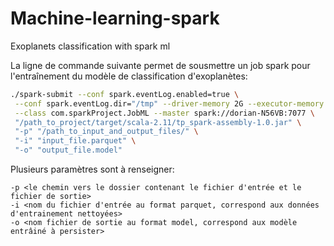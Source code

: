 # Machine-learning-spark

Exoplanets classification with spark ml


La ligne de commande suivante permet de sousmettre un job spark pour l'entraînement du modèle de classification d'exoplanètes:
```bash
./spark-submit --conf spark.eventLog.enabled=true \
 --conf spark.eventLog.dir="/tmp" --driver-memory 2G --executor-memory 6G \
 --class com.sparkProject.JobML --master spark://dorian-N56VB:7077 \
 "/path_to_project/target/scala-2.11/tp_spark-assembly-1.0.jar" \
 "-p" "/path_to_input_and_output_files/" \
 "-i" "input_file.parquet" \
 "-o" "output_file.model"
```
 
 Plusieurs paramètres sont à renseigner:
 ```
 -p <le chemin vers le dossier contenant le fichier d'entrée et le fichier de sortie>
 -i <nom du fichier d'entrée au format parquet, correspond aux données d'entrainement nettoyées>
 -o <nom fichier de sortie au format model, correspond aux modèle entrâiné à persister>
 ```
